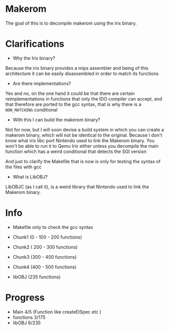 # Makerom
The goal of this is to decompile makerom using the irix binary.

# Clarifications

- Why the Irix binary?

Because the irix binary provides a mips assembler and being of this architecture it can be easily disassembled in order to match its functions

- Are there implementations?

Yes and no, on the one hand it could be that there are certain reimplementations in functions that only the IDO compiler can accept, and that therefore are ported to the gcc syntax, that is why there is a `NON_MATCHING` conditional

- With this I can build the makerom binary?

Not for now, but I will soon devise a build system in which you can create a makerom binary, which will not be identical to the original. Because I don't know what irix libc port Nintendo used to link the Makerom binary. You won't be able to run it to Qemu Irix either unless you decompile the main function which has a weird conditional that detects the SGI version

And just to clarify the Makefile that is now is only for testing the syntax of the files with gcc

- What is LibOBJ?

LibOBJC (as I call it), is a weird library that Nintendo used to link the Makerom binary.


# Info 
- Makefile only to check the gcc syntax

- Chunk1 (0 - 100 - 200 functions)  
- Chunk2 ( 200 - 300 functions)
- Chunk3 (300 - 400 functions)
- Chunk4 (400 - 500 functions)
- libOBJ (235 functions)

# Progress 

- Main 4/5 (Function like createElSpec etc )
- functions 3/175
- libOBJ 6/235


